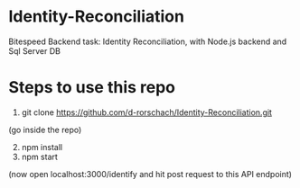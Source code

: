 # Identity-Reconciliation
Bitespeed Backend task: Identity Reconciliation, with Node.js backend and Sql Server DB

# Steps to use this repo
1. git clone https://github.com/d-rorschach/Identity-Reconciliation.git
 
(go inside the repo)

2. npm install
3. npm start

(now open localhost:3000/identify and hit post request to this API endpoint)
